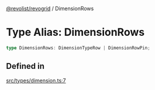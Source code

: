 [@revolist/revogrid](README.md) / DimensionRows

# Type Alias: DimensionRows

```ts
type DimensionRows: DimensionTypeRow | DimensionRowPin;
```

## Defined in

[src/types/dimension.ts:7](https://github.com/revolist/revogrid/blob/bdb9e42430f63c1d6612c6ca28338cbed0c26a6c/src/types/dimension.ts#L7)
